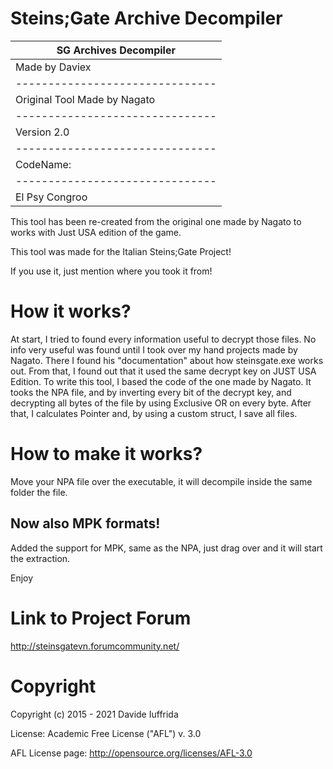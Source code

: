 # Steins;Gate Archive Decompiler

|      SG Archives Decompiler     |
| ------------------------------- |
|          Made by Daviex         |
| ------------------------------- |
|   Original Tool Made by Nagato  |
| ------------------------------- |
|           Version 2.0           |
| ------------------------------- |
|            CodeName:            |
| ------------------------------- |
|         El Psy Congroo          |

This tool has been re-created from the original one made by Nagato to works with Just USA edition of the game.

This tool was made for the Italian Steins;Gate Project!

If you use it, just mention where you took it from!

# How it works?
At start, I tried to found every information useful to decrypt those files.
No info very useful was found until I took over my hand projects made by Nagato.
There I found his "documentation" about how steinsgate.exe works out.
From that, I found out that it used the same decrypt key on JUST USA Edition.
To write this tool, I based the code of the one made by Nagato. It tooks
the NPA file, and by inverting every bit of the decrypt key, and decrypting
all bytes of the file by using Exclusive OR on every byte. After that, 
I calculates Pointer and, by using a custom struct, I save all files.

# How to make it works?
Move your NPA file over the executable, it will decompile inside the same folder the file.

## Now also MPK formats!
Added the support for MPK, same as the NPA, just drag over and it will start the extraction.

Enjoy

# Link to Project Forum
http://steinsgatevn.forumcommunity.net/

# Copyright
Copyright (c) 2015 - 2021 Davide Iuffrida

License: Academic Free License ("AFL") v. 3.0

AFL License page: http://opensource.org/licenses/AFL-3.0
